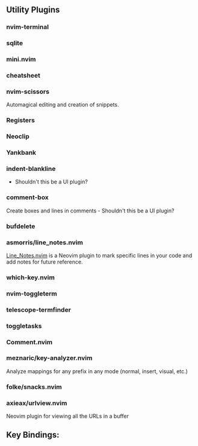 
## Utility Plugins

### nvim-terminal


### sqlite


### mini.nvim


### cheatsheet


### nvim-scissors

Automagical editing and creation of snippets.

### Registers


### Neoclip


### Yankbank


### indent-blankline

- Shouldn't this be a UI plugin?

### comment-box

Create boxes and lines in comments
    - Shouldn't this be a UI plugin?

### bufdelete

### asmorris/line_notes.nvim

[Line_Notes.nvim](https://github.com/asmorris/line_notes.nvim) is a Neovim plugin to mark specific lines in your code and add notes for future reference.


### which-key.nvim


### nvim-toggleterm


### telescope-termfinder


### toggletasks


### Comment.nvim


### meznaric/key-analyzer.nvim

Analyze mappings for any prefix in any mode (normal, insert, visual, etc.)

### folke/snacks.nvim



### axieax/urlview.nvim

Neovim plugin for viewing all the URLs in a buffer

Key Bindings:
- 

### 



### 



### 


